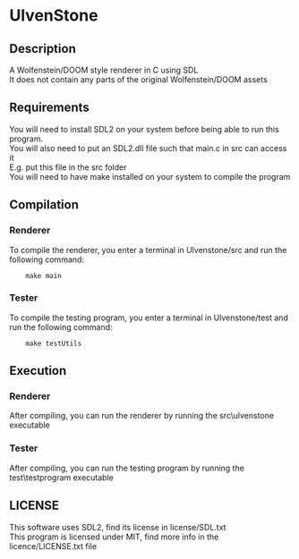 # UlvenStone
## Description
A Wolfenstein/DOOM style renderer in C using SDL <br>
It does not contain any parts of the original Wolfenstein/DOOM assets
## Requirements
You will need to install SDL2 on your system before being able to run this program.<br>
You will also need to put an SDL2.dll file such that main.c in src can access it <br>
E.g. put this file in the src folder <br>
You will need to have make installed on your system to compile the program

## Compilation
### Renderer
To compile the renderer, you enter a terminal in Ulvenstone/src and run the following command:
```shell
    make main
```
### Tester
To compile the testing program, you enter a terminal in Ulvenstone/test and run the following command:
```shell
    make testUtils
```

## Execution
### Renderer
After compiling, you can run the renderer by running the src\ulvenstone executable
### Tester
After compiling, you can run the testing program by running the test\testprogram executable

## LICENSE
This software uses SDL2, find its license in license/SDL.txt<br>
This program is licensed under MIT, find more info in the licence/LICENSE.txt file